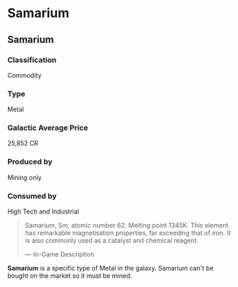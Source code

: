 # Samarium
## Samarium

		

### Classification

Commodity

### Type

Metal

### Galactic Average Price

25,852 CR

### Produced by

Mining only

### Consumed by

High Tech and Industrial

> 
> 
> Samarium, Sm, atomic number 62. Melting point 1345K. This element has remarkable magnetisation properties, far exceeding that of iron. It is also commonly used as a catalyst and chemical reagent.
> 
> 
> — In-Game Description
> 

**Samarium** is a specific type of Metal in the galaxy. Samarium can't be bought on the market so it must be mined.